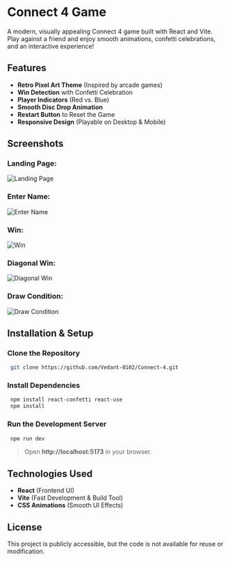 # Connect 4 Game 

A modern, visually appealing Connect 4 game built with React and Vite. Play against a friend and enjoy smooth animations, confetti celebrations, and an interactive experience!

## Features
- **Retro Pixel Art Theme** (Inspired by arcade games)
- **Win Detection** with Confetti Celebration
- **Player Indicators** (Red vs. Blue)
- **Smooth Disc Drop Animation**
- **Restart Button** to Reset the Game
- **Responsive Design** (Playable on Desktop & Mobile)


## Screenshots

### Landing Page:
![Landing Page](https://github.com/user-attachments/assets/45e50bbe-e7a1-41eb-b250-68c08e635992)

### Enter Name:
![Enter Name](https://github.com/user-attachments/assets/ed6dbb98-9953-4898-81ac-cbcbd48aa13e)

### Win:
![Win](https://github.com/user-attachments/assets/19d6abc9-d96f-48d9-8540-0565f4ffe93b)

### Diagonal Win:
![Diagonal Win](https://github.com/user-attachments/assets/965f5fb4-46b2-4bbf-9832-bdcd5a968e9a)

### Draw Condition:
![Draw Condition](https://github.com/user-attachments/assets/71c5a38e-b192-40bd-8280-de7e60251faa)


## Installation & Setup

### Clone the Repository
```sh
 git clone https://github.com/Vedant-0102/Connect-4.git
```

### Install Dependencies
```sh
 npm install react-confetti react-use
 npm install  
```

### Run the Development Server
```sh
 npm run dev
```

> Open **http://localhost:5173** in your browser.


## Technologies Used
- **React** (Frontend UI)
- **Vite** (Fast Development & Build Tool)
- **CSS Animations** (Smooth UI Effects)


## License
This project is publicly accessible, but the code is not available for reuse or modification.

